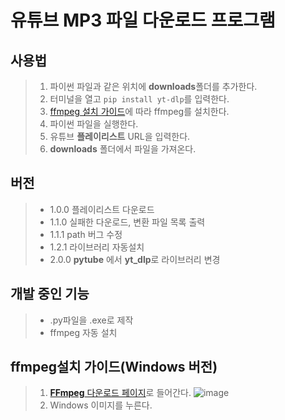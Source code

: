 # 유튜브 MP3 파일 다운로드 프로그램


## 사용법
> 1. 파이썬 파일과 같은 위치에 **downloads**폴더를 추가한다.
> 2. 터미널을 열고 `pip install yt-dlp`를 입력한다.
> 3. [ffmpeg 설치 가이드](https://phoenixnap.com/kb/ffmpeg-windows)에 따라 ffmpeg를 설치한다.
> 4. 파이썬 파일을 실행한다.
> 5. 유튜브 **플레이리스트** URL을 입력한다.
> 6. **downloads** 폴더에서 파일을 가져온다.


## 버전
> - 1.0.0 플레이리스트 다운로드
> - 1.1.0 실패한 다운로드, 변환 파일 목록 출력
> - 1.1.1 path 버그 수정
> - 1.2.1 라이브러리 자동설치
> - 2.0.0 **pytube** 에서 **yt_dlp**로 라이브러리 변경


## 개발 중인 기능
> - .py파일을 .exe로 제작
> - ffmpeg 자동 설치


## **ffmpeg**설치 가이드(Windows 버전)
> 1. [**FFmpeg** 다운로드 페이지](https://ffmpeg.org/download.html)로 들어간다.
![image](https://github.com/strv103-0/youtube_dl/assets/112059527/710c066e-eea6-4102-8e67-f4831e57ae49)
> 2. Windows 이미지를 누른다.
